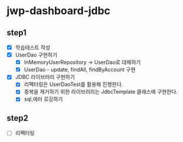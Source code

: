# jwp-dashboard-jdbc

## step1
- [x] 학습테스트 작성
- [x] UserDao 구현하기
  - [x] InMemoryUserRepository -> UserDao로 대체하기
  - [x] UserDao - update, findAll, findByAccount 구현
- [x] JDBC 라이브러리 구현하기
  - [x] 리팩터링은 UserDaoTest를 활용해 진행한다.
  - [x] 중복을 제거하기 위한 라이브러리는 JdbcTemplate 클래스에 구현한다.
  - [x] sql,에러 로깅하기

## step2
- [ ] 리팩터링
